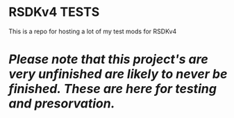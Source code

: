 # RSDKv4 TESTS
 This is a repo for hosting a lot of my test mods for RSDKv4
# *Please note that this project's are very unfinished are likely to never be finished. These are here for testing and presorvation.*
